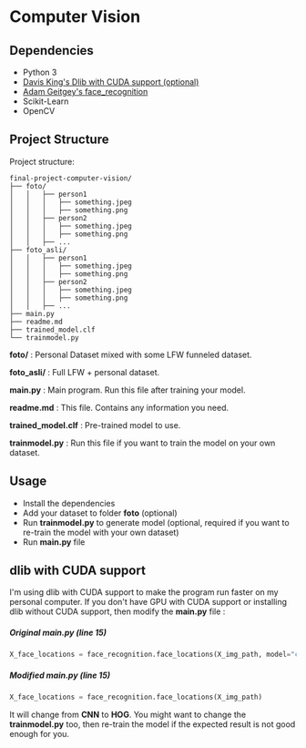 # Computer Vision

## Dependencies

- Python 3
- [Davis King's Dlib with CUDA support (optional)](https://github.com/davisking/dlib)
- [Adam Geitgey's face_recognition](https://github.com/ageitgey/face_recognition)
- Scikit-Learn
- OpenCV

## Project Structure

Project structure:

```
final-project-computer-vision/
├── foto/
│   │   ├── person1
│   │   │   ├── something.jpeg
│   │   │   ├── something.png
│   │   ├── person2
│   │   │   ├── something.jpeg
│   │   │   ├── something.png
│   │   ├── ...
├── foto_asli/
│   │   ├── person1
│   │   │   ├── something.jpeg
│   │   │   ├── something.png
│   │   ├── person2
│   │   │   ├── something.jpeg
│   │   │   ├── something.png
│   │   ├── ...
├── main.py
├── readme.md
├── trained_model.clf
└── trainmodel.py
```

**foto/** : Personal Dataset mixed with some LFW funneled dataset.

**foto_asli/** : Full LFW + personal dataset.

**main.py** : Main program. Run this file after training your model.

**readme.md** : This file. Contains any information you need.

**trained_model.clf** : Pre-trained model to use.

**trainmodel.py** : Run this file if you want to train the model on your own dataset.

## Usage

- Install the dependencies
- Add your dataset to folder **foto** (optional)
- Run **trainmodel.py** to generate model (optional, required if you want to re-train the model with your own dataset)
- Run **main.py** file

## dlib with CUDA support

I'm using dlib with CUDA support to make the program run faster on my personal computer. If you don't have GPU with CUDA support or installing dlib without CUDA support, then modify the **main.py** file :

##### Original main.py (line 15)

```py
X_face_locations = face_recognition.face_locations(X_img_path, model="cnn")
```

##### Modified main.py (line 15)

```python
X_face_locations = face_recognition.face_locations(X_img_path)
```

It will change from **CNN** to **HOG**. You might want to change the **trainmodel.py** too, then re-train the model if the expected result is not good enough for you.